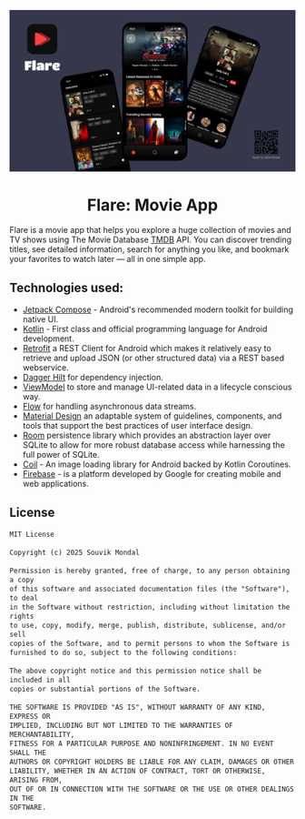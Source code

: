 ![Cover Image](images/cover.png)

<h1 align="center">Flare: Movie App</h1>

Flare is a movie app that helps you explore a huge collection of movies and TV shows using The Movie
Database [TMDB](https://developer.themoviedb.org/) API. You can discover trending titles, see
detailed information, search for anything
you like, and bookmark your favorites to watch later — all in one simple app.

## Technologies used:

* [Jetpack Compose](https://developer.android.com/compose) - Android's recommended modern toolkit
  for building native UI.
* [Kotlin](https://kotlinlang.org/) - First class and official programming language for Android
  development.
* [Retrofit](https://square.github.io/retrofit/) a REST Client for Android which makes it relatively
  easy to retrieve and upload JSON (or other structured data) via a REST based webservice.
* [Dagger Hilt](https://dagger.dev/hilt/) for dependency injection.
* [ViewModel](https://developer.android.com/topic/libraries/architecture/viewmodel) to store and
  manage UI-related data in a lifecycle conscious way.
* [Flow](https://developer.android.com/kotlin/flow) for handling asynchronous data streams.
* [Material Design](https://m3.material.io/) an adaptable system of guidelines, components, and
  tools that support the best practices of user interface design.
* [Room](https://developer.android.com/topic/libraries/architecture/room) persistence library which
  provides an abstraction layer over SQLite to allow for more robust database access while
  harnessing the full power of SQLite.
* [Coil](https://coil-kt.github.io/coil/) - An image loading library for Android backed by Kotlin
  Coroutines.
* [Firebase](https://firebase.google.com/) - is a platform developed by Google for creating mobile
  and web applications.

## License

```
MIT License

Copyright (c) 2025 Souvik Mondal

Permission is hereby granted, free of charge, to any person obtaining a copy
of this software and associated documentation files (the "Software"), to deal
in the Software without restriction, including without limitation the rights
to use, copy, modify, merge, publish, distribute, sublicense, and/or sell
copies of the Software, and to permit persons to whom the Software is
furnished to do so, subject to the following conditions:

The above copyright notice and this permission notice shall be included in all
copies or substantial portions of the Software.

THE SOFTWARE IS PROVIDED "AS IS", WITHOUT WARRANTY OF ANY KIND, EXPRESS OR
IMPLIED, INCLUDING BUT NOT LIMITED TO THE WARRANTIES OF MERCHANTABILITY,
FITNESS FOR A PARTICULAR PURPOSE AND NONINFRINGEMENT. IN NO EVENT SHALL THE
AUTHORS OR COPYRIGHT HOLDERS BE LIABLE FOR ANY CLAIM, DAMAGES OR OTHER
LIABILITY, WHETHER IN AN ACTION OF CONTRACT, TORT OR OTHERWISE, ARISING FROM,
OUT OF OR IN CONNECTION WITH THE SOFTWARE OR THE USE OR OTHER DEALINGS IN THE
SOFTWARE.
```